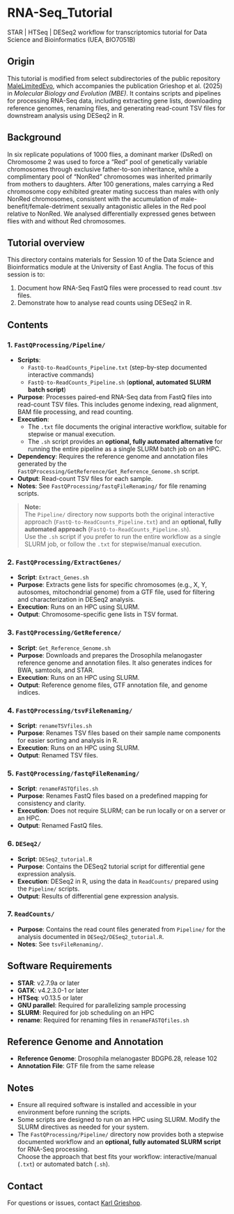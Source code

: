 # RNA-Seq_Tutorial
STAR | HTSeq | DESeq2 workflow for transcriptomics tutorial for Data Science and Bioinformatics (UEA, BIO7051B)

## Origin
This tutorial is modified from select subdirectories of the public repository [MaleLimitedEvo](https://github.com/mchlleliu/MaleLimitedEvo), which accompanies the publication Grieshop et al. (2025) in *Molecular Biology and Evolution (MBE)*. It contains scripts and pipelines for processing RNA-Seq data, including extracting gene lists, downloading reference genomes, renaming files, and generating read-count TSV files for downstream analysis using DESeq2 in R.

## Background
In six replicate populations of 1000 flies, a dominant marker (DsRed) on Chromosome 2 was used to force a “Red” pool of genetically variable chromosomes through exclusive father-to-son inheritance, while a complimentary pool of “NonRed” chromosomes was inherited primarily from mothers to daughters. After 100 generations, males carrying a Red chromosome copy exhibited greater mating success than males with only NonRed chromosomes, consistent with the accumulation of male-benefit/female-detriment sexually antagonistic alleles in the Red pool relative to NonRed. We analysed differentially expressed genes between flies with and without Red chromosomes.

## Tutorial overview
This directory contains materials for Session 10 of the Data Science and Bioinformatics module at the University of East Anglia. The focus of this session is to:
1. Document how RNA-Seq FastQ files were processed to read count .tsv files.
2. Demonstrate how to analyse read counts using DESeq2 in R.

## Contents

### 1. `FastQProcessing/Pipeline/`
- **Scripts**:  
  - `FastQ-to-ReadCounts_Pipeline.txt` (step-by-step documented interactive commands)
  - `FastQ-to-ReadCounts_Pipeline.sh` (**optional, automated SLURM batch script**)
- **Purpose**: Processes paired-end RNA-Seq data from FastQ files into read-count TSV files. This includes genome indexing, read alignment, BAM file processing, and read counting.
- **Execution**:  
  - The `.txt` file documents the original interactive workflow, suitable for stepwise or manual execution.
  - The `.sh` script provides an **optional, fully automated alternative** for running the entire pipeline as a single SLURM batch job on an HPC.
- **Dependency**: Requires the reference genome and annotation files generated by the `FastQProcessing/GetReference/Get_Reference_Genome.sh` script.
- **Output**: Read-count TSV files for each sample.
- **Notes**: See `FastQProcessing/fastqFileRenaming/` for file renaming scripts.

> **Note:**  
> The `Pipeline/` directory now supports both the original interactive approach (`FastQ-to-ReadCounts_Pipeline.txt`) and an **optional, fully automated approach** (`FastQ-to-ReadCounts_Pipeline.sh`).  
> Use the `.sh` script if you prefer to run the entire workflow as a single SLURM job, or follow the `.txt` for stepwise/manual execution.

### 2. `FastQProcessing/ExtractGenes/`
- **Script**: `Extract_Genes.sh`
- **Purpose**: Extracts gene lists for specific chromosomes (e.g., X, Y, autosomes, mitochondrial genome) from a GTF file, used for filtering and characterization in DESeq2 analysis.
- **Execution**: Runs on an HPC using SLURM.
- **Output**: Chromosome-specific gene lists in TSV format.

### 3. `FastQProcessing/GetReference/`
- **Script**: `Get_Reference_Genome.sh`
- **Purpose**: Downloads and prepares the Drosophila melanogaster reference genome and annotation files. It also generates indices for BWA, samtools, and STAR.
- **Execution**: Runs on an HPC using SLURM.
- **Output**: Reference genome files, GTF annotation file, and genome indices.

### 4. `FastQProcessing/tsvFileRenaming/`
- **Script**: `renameTSVfiles.sh`
- **Purpose**: Renames TSV files based on their sample name components for easier sorting and analysis in R.
- **Execution**: Runs on an HPC using SLURM.
- **Output**: Renamed TSV files.

### 5. `FastQProcessing/fastqFileRenaming/`
- **Script**: `renameFASTQfiles.sh`
- **Purpose**: Renames FastQ files based on a predefined mapping for consistency and clarity.
- **Execution**: Does not require SLURM; can be run locally or on a server or an HPC.
- **Output**: Renamed FastQ files.

### 6. `DESeq2/`
- **Script**: `DESeq2_tutorial.R`
- **Purpose**: Contains the DESeq2 tutorial script for differential gene expression analysis.
- **Execution**: DESeq2 in R, using the data in `ReadCounts/` prepared using the `Pipeline/` scripts.
- **Output**: Results of differential gene expression analysis.

### 7. `ReadCounts/`
- **Purpose**: Contains the read count files generated from `Pipeline/` for the analysis documented in `DESeq2/DESeq2_tutorial.R`.
- **Notes**: See `tsvFileRenaming/`.

## Software Requirements
- **STAR**: v2.7.9a or later
- **GATK**: v4.2.3.0-1 or later
- **HTSeq**: v0.13.5 or later
- **GNU parallel**: Required for parallelizing sample processing
- **SLURM**: Required for job scheduling on an HPC
- **rename**: Required for renaming files in `renameFASTQfiles.sh`

## Reference Genome and Annotation
- **Reference Genome**: Drosophila melanogaster BDGP6.28, release 102
- **Annotation File**: GTF file from the same release

## Notes
- Ensure all required software is installed and accessible in your environment before running the scripts.
- Some scripts are designed to run on an HPC using SLURM. Modify the SLURM directives as needed for your system.
- The `FastQProcessing/Pipeline/` directory now provides both a stepwise documented workflow and an **optional, fully automated SLURM script** for RNA-Seq processing.  
  Choose the approach that best fits your workflow: interactive/manual (`.txt`) or automated batch (`.sh`).

## Contact
For questions or issues, contact [Karl Grieshop](https://github.com/karlgrieshop).
